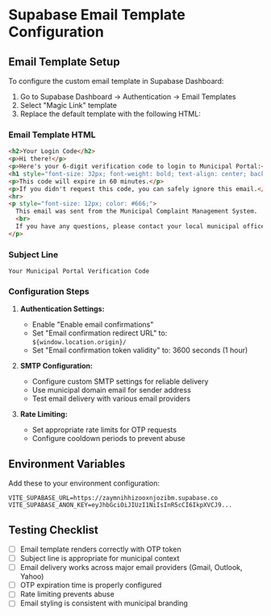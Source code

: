 # Supabase Email Template Configuration

## Email Template Setup

To configure the custom email template in Supabase Dashboard:

1. Go to Supabase Dashboard → Authentication → Email Templates
2. Select "Magic Link" template
3. Replace the default template with the following HTML:

### Email Template HTML

```html
<h2>Your Login Code</h2>
<p>Hi there!</p>
<p>Here's your 6-digit verification code to login to Municipal Portal:</p>
<h1 style="font-size: 32px; font-weight: bold; text-align: center; background: #f5f5f5; padding: 20px; border-radius: 8px; letter-spacing: 8px;">{{ .Token }}</h1>
<p>This code will expire in 60 minutes.</p>
<p>If you didn't request this code, you can safely ignore this email.</p>
<hr>
<p style="font-size: 12px; color: #666;">
  This email was sent from the Municipal Complaint Management System.
  <br>
  If you have any questions, please contact your local municipal office.
</p>
```

### Subject Line
```
Your Municipal Portal Verification Code
```

### Configuration Steps

1. **Authentication Settings:**
   - Enable "Enable email confirmations"
   - Set "Email confirmation redirect URL" to: `${window.location.origin}/`
   - Set "Email confirmation token validity" to: 3600 seconds (1 hour)

2. **SMTP Configuration:**
   - Configure custom SMTP settings for reliable delivery
   - Use municipal domain email for sender address
   - Test email delivery with various email providers

3. **Rate Limiting:**
   - Set appropriate rate limits for OTP requests
   - Configure cooldown periods to prevent abuse

## Environment Variables

Add these to your environment configuration:

```env
VITE_SUPABASE_URL=https://zaymnihhizooxnjozibm.supabase.co
VITE_SUPABASE_ANON_KEY=eyJhbGciOiJIUzI1NiIsInR5cCI6IkpXVCJ9...
```

## Testing Checklist

- [ ] Email template renders correctly with OTP token
- [ ] Subject line is appropriate for municipal context
- [ ] Email delivery works across major email providers (Gmail, Outlook, Yahoo)
- [ ] OTP expiration time is properly configured
- [ ] Rate limiting prevents abuse
- [ ] Email styling is consistent with municipal branding